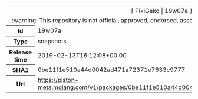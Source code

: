 <html><table>
<tr><td colspan="2" align="center"><img width="0" height="0"><br/>⌈ PixiGeko | 19w07a ⌋<br/><img width="0" height="0"></td></tr>
<tr><td colspan="2" align="center"><img width="0" height="0"><br/>
:warning: This repository is not official, approved, endorsed, associated or connected with Mojang :warning:
<br/><img width="0" height="0"></td></tr>
<tr><th>Id</th><td>19w07a</td></tr>
<tr><th>Type</th><td>snapshots</td></tr>
<tr><th>Release time</th><td>2019-02-13T16:12:08+00:00</td></tr>
<tr><th>SHA1</th><td>0be11f1e510a44d0042ad471a72371e7633c9777</td></tr>
<tr><th>Url</th><td><a href="https://piston-meta.mojang.com/v1/packages/0be11f1e510a44d0042ad471a72371e7633c9777/19w07a.json">https://piston-meta.mojang.com/v1/packages/0be11f1e510a44d0042ad471a72371e7633c9777/19w07a.json</a></td></tr>
